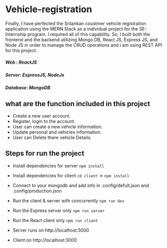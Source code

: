 # Vehicle-registration

Finally, I have perfected the Srilankan coustmer vehicle registration application using the MERN Stack as a individual project for the SE-Internship program. I required all of this capability. So, I built both the frontend and the backend utilizing Mongo DB, React JS, Express JS, and Node JS in order to manage the CRUD operations and i am using REST API for this project.

 ##### Web : ReactJS
 ##### Server: ExpressJS, NodeJs
 ##### Database: MongoDB

## what are the function included in this project

+ Create a new user account.
+ Register, login to the account.
+ User can create a new vehicle information.
+ Update personal and vehicles information.
+ User can Delete there vehicle Details.

## Steps for run the project

+ Install dependencies for server  `npm install`

+ Install dependencies for client `cd client` ->  `npm install`

+ Connect to your mongodb and add info in .config/defult.json and .config/production.json

+ Run the client & server with concurrently `npm run dev`

+ Run the Express server only `npm run server`

+ Run the React client only `npm run client`

+ Server runs on http://localhost:5000 

+ Client on http://localhost:3000
